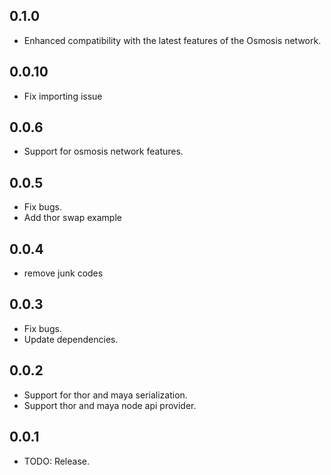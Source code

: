## 0.1.0

* Enhanced compatibility with the latest features of the Osmosis network.

## 0.0.10

* Fix importing issue

## 0.0.6

* Support for osmosis network features.

## 0.0.5

* Fix bugs.
* Add thor swap example

## 0.0.4

* remove junk codes

## 0.0.3

* Fix bugs.
* Update dependencies.

## 0.0.2

* Support for thor and maya serialization.
* Support thor and maya node api provider.

## 0.0.1

* TODO: Release.
